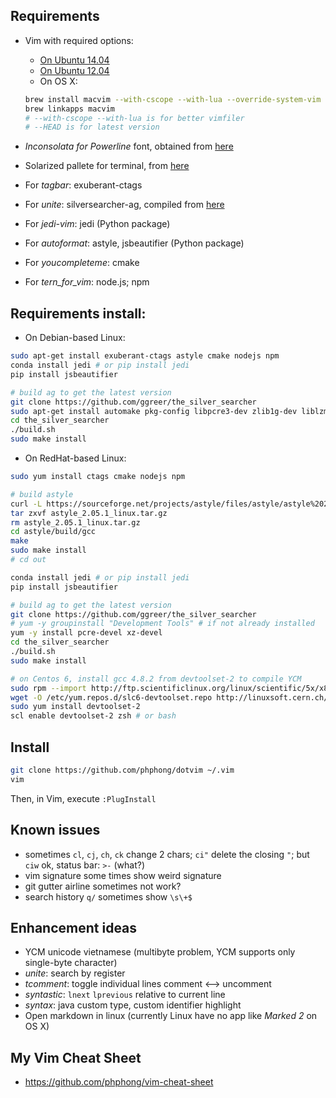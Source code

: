 ## Requirements
- Vim with required options:
  - [On Ubuntu 14.04](https://gist.github.com/akolosov/cedaac86b333a4ced95f)
  - [On Ubuntu 12.04](https://gist.github.com/jdewit/9818870)
  - On OS X:
  ```bash
  brew install macvim --with-cscope --with-lua --override-system-vim --HEAD
  brew linkapps macvim
  # --with-cscope --with-lua is for better vimfiler
  # --HEAD is for latest version
  ```

- *Inconsolata for Powerline* font, obtained from [here](https://github.com/powerline/fonts)
- Solarized pallete for terminal, from [here](http://ethanschoonover.com/solarized)
- For *tagbar*: exuberant-ctags
- For *unite*: silversearcher-ag, compiled from [here](https://github.com/ggreer/the_silver_searcher)
- For *jedi-vim*: jedi (Python package)
- For *autoformat*: astyle, jsbeautifier (Python package)
- For *youcompleteme*: cmake
- For *tern_for_vim*: node.js; npm

## Requirements install:
- On Debian-based Linux:

```bash
sudo apt-get install exuberant-ctags astyle cmake nodejs npm
conda install jedi # or pip install jedi
pip install jsbeautifier

# build ag to get the latest version
git clone https://github.com/ggreer/the_silver_searcher
sudo apt-get install automake pkg-config libpcre3-dev zlib1g-dev liblzma-dev
cd the_silver_searcher
./build.sh
sudo make install
```

- On RedHat-based Linux:

```bash
sudo yum install ctags cmake nodejs npm

# build astyle
curl -L https://sourceforge.net/projects/astyle/files/astyle/astyle%202.05.1/astyle_2.05.1_linux.tar.gz -O
tar zxvf astyle_2.05.1_linux.tar.gz
rm astyle_2.05.1_linux.tar.gz
cd astyle/build/gcc
make
sudo make install
# cd out

conda install jedi # or pip install jedi
pip install jsbeautifier

# build ag to get the latest version
git clone https://github.com/ggreer/the_silver_searcher
# yum -y groupinstall "Development Tools" # if not already installed
yum -y install pcre-devel xz-devel
cd the_silver_searcher
./build.sh
sudo make install

# on Centos 6, install gcc 4.8.2 from devtoolset-2 to compile YCM
sudo rpm --import http://ftp.scientificlinux.org/linux/scientific/5x/x86_64/RPM-GPG-KEYs/RPM-GPG-KEY-cern
wget -O /etc/yum.repos.d/slc6-devtoolset.repo http://linuxsoft.cern.ch/cern/devtoolset/slc6-devtoolset.repo
sudo yum install devtoolset-2
scl enable devtoolset-2 zsh # or bash
```

## Install
```bash
git clone https://github.com/phphong/dotvim ~/.vim
vim
```

Then, in Vim, execute `:PlugInstall`

## Known issues
- sometimes `cl`, `cj`, `ch`, `ck` change 2 chars; `ci"` delete the closing `"`; but `ciw` ok, status bar: `>-` (what?)
- vim signature some times show weird signature
- git gutter airline sometimes not work?
- search history `q/` sometimes show `\s\+$`

## Enhancement ideas

- YCM unicode vietnamese (multibyte problem, YCM supports only single-byte character)
- *unite*: search by register
- *tcomment*: toggle individual lines comment <--> uncomment
- *syntastic*: `lnext` `lprevious` relative to current line
- *syntax*: java custom type, custom identifier highlight
- Open markdown in linux (currently Linux have no app like *Marked 2* on OS X)

## My Vim Cheat Sheet
- https://github.com/phphong/vim-cheat-sheet
